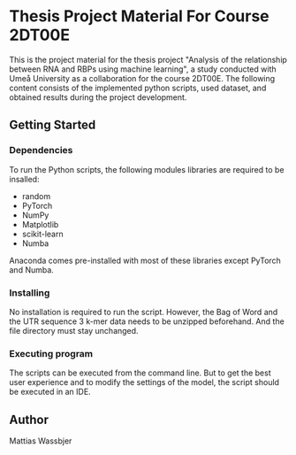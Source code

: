 # Thesis Project Material For Course 2DT00E

This is the project material for the thesis project "Analysis of the relationship between RNA and RBPs using machine learning", a study conducted with Umeå University as a collaboration for the course 2DT00E. The following content consists of the implemented python scripts, used dataset, and obtained results during the project development.

## Getting Started 

### Dependencies

To run the Python scripts, the following modules libraries are required to be insalled:
* random
* PyTorch
* NumPy
* Matplotlib
* scikit-learn
* Numba

Anaconda comes pre-installed with most of these libraries except PyTorch and Numba.

### Installing

No installation is required to run the script. However, the Bag of Word and the UTR sequence 3 k-mer data needs to be unzipped beforehand. And the file directory must stay unchanged.

### Executing program

The scripts can be executed from the command line. But to get the best user experience and to modify the settings of the model, the script should be executed in an IDE.

## Author

Mattias Wassbjer
